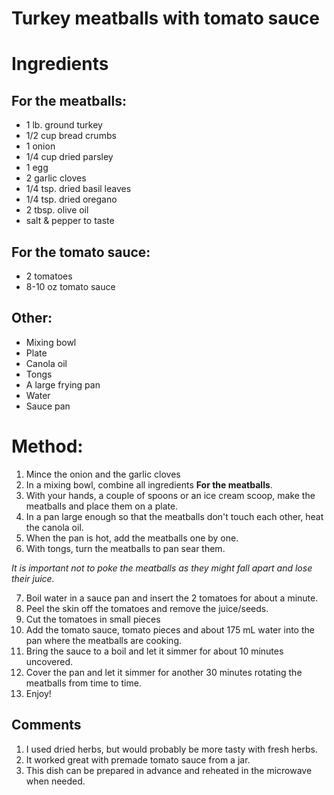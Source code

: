 Turkey meatballs with tomato sauce
===============================
# Ingredients

## For the meatballs:
- 1 lb. ground turkey
- 1/2 cup bread crumbs
- 1 onion
- 1/4 cup dried parsley
- 1 egg
- 2 garlic cloves
- 1/4 tsp. dried basil leaves
- 1/4 tsp. dried oregano
- 2 tbsp. olive oil
- salt & pepper to taste

## For the tomato sauce:
- 2 tomatoes
- 8-10 oz tomato sauce

## Other:
- Mixing bowl
- Plate
- Canola oil
- Tongs
- A large frying pan
- Water
- Sauce pan

# Method:
1. Mince the onion and the garlic cloves
2. In a mixing bowl, combine all ingredients **For the meatballs**.
3. With your hands, a couple of spoons or an ice cream scoop, make the meatballs and place them on a plate.
4. In a pan large enough so that the meatballs don't touch each other, heat the canola oil.
5. When the pan is hot, add the meatballs one by one.
6. With tongs, turn the meatballs to pan sear them.

*It is important not to poke the meatballs as they might fall apart and lose their juice.*

7. Boil water in a sauce pan and insert the 2 tomatoes for about a minute.
8. Peel the skin off the tomatoes and remove the juice/seeds.
9. Cut the tomatoes in small pieces
10. Add the tomato sauce, tomato pieces and about 175 mL water into the pan where the meatballs are cooking.
11. Bring the sauce to a boil and let it simmer for about 10 minutes uncovered.
12. Cover the pan and let it simmer for another 30 minutes rotating the meatballs from time to time.
13. Enjoy!

## Comments
1. I used dried herbs, but would probably be more tasty with fresh herbs.
2. It worked great with premade tomato sauce from a jar.
3. This dish can be prepared in advance and reheated in the microwave when needed.
